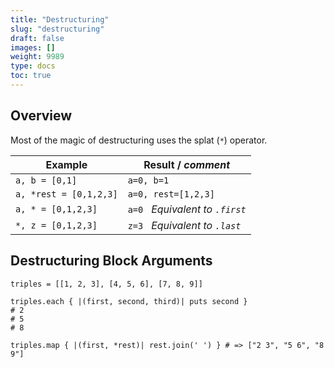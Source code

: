 ```yaml
---
title: "Destructuring"
slug: "destructuring"
draft: false
images: []
weight: 9989
type: docs
toc: true
---
```


## Overview
Most of the magic of destructuring uses the splat (`*`) operator.

| Example                      | Result / *comment*    |
| ---------------------------------- | -------------------------|
| `a, b = [0,1]`          | `a=0, b=1`
| `a, *rest = [0,1,2,3]`    | `a=0, rest=[1,2,3]`
| `a, * = [0,1,2,3]` | `a=0`   *Equivalent to `.first`*
| `*, z = [0,1,2,3]`  | `z=3`   *Equivalent to `.last`*


## Destructuring Block Arguments
    triples = [[1, 2, 3], [4, 5, 6], [7, 8, 9]]
    
    triples.each { |(first, second, third)| puts second }
    # 2
    # 5
    # 8
    
    triples.map { |(first, *rest)| rest.join(' ') } # => ["2 3", "5 6", "8 9"]

